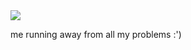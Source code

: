 <!-- <body style="background-color:#2A3F55;">
</body> -->



<img src="https://68.media.tumblr.com/tumblr_mdkoyttBGV1rgpyeqo1_500.gif">


me running away from all my problems :')
